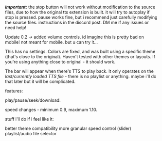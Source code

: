 ***important:*** the stop button will not work without modification to the source files, due to how the original tts extension is built. it will try to autoplay if stop is pressed. pause works fine, but i recommend just carefully modifying the source files. instructions in the discord post. DM me if any issues or need help!


Update 0.2 -> added volume controls. id imagine this is pretty bad on mobile! not meant for mobile. but u can try it...


This has no settings. Colors are fixed, and was built using a specific theme (that's close to the original). Haven't tested with other themes or layouts. If you're using anything close to original - it should work.

The bar will appear when there's TTS to play back. It only operates on the *last/currently loaded TTS file*  - there is no playlist or anything. maybe i'll do that later but it will be complicated.

features:

play/pause/seek/download.

speed changes - minimum 0.9, maximum 1.10. 

stuff i'll do if i feel like it:

better theme compatibility
more granular speed control (slider)
playlist/audio file selector
